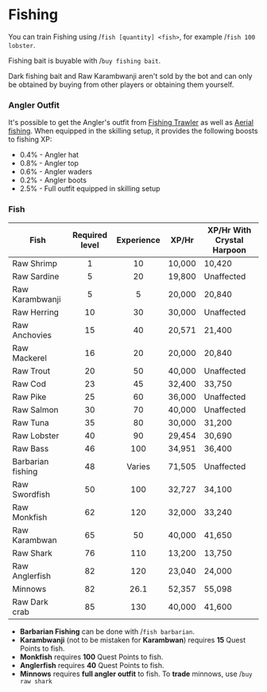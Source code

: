 # Fishing

You can train Fishing using /`fish [quantity] <fish>`, for example /`fish 100 lobster`.

Fishing bait is buyable with /`buy fishing bait`.

Dark fishing bait and Raw Karambwanji aren't sold by the bot and can only be obtained by buying from other players or obtaining them yourself.

### Angler Outfit

It's possible to get the Angler's outfit from [Fishing Trawler](fishing-trawler.md) as well as [Aerial fishing](https://wiki.oldschool.gg/skills/fishing/aerial-fishing). When equipped in the skilling setup, it provides the following boosts to fishing XP:

* 0.4% - Angler hat
* 0.8% - Angler top
* 0.6% - Angler waders
* 0.2% - Angler boots
* 2.5% - Full outfit equipped in skilling setup

### Fish

| **Fish**          | **Required level** | **Experience** | **XP/Hr** | **XP/Hr With Crystal Harpoon** |
| ----------------- | :----------------: | :------------: | :-------: | ------------------------------ |
| Raw Shrimp        |          1         |       10       |   10,000  | 10,420                         |
| Raw Sardine       |          5         |       20       |   19,800  | Unaffected                     |
| Raw Karambwanji   |          5         |        5       |   20,000  | 20,840                         |
| Raw Herring       |         10         |       30       |   30,000  | Unaffected                     |
| Raw Anchovies     |         15         |       40       |   20,571  | 21,400                         |
| Raw Mackerel      |         16         |       20       |   20,000  | 20,840                         |
| Raw Trout         |         20         |       50       |   40,000  | Unaffected                     |
| Raw Cod           |         23         |       45       |   32,400  | 33,750                         |
| Raw Pike          |         25         |       60       |   36,000  | Unaffected                     |
| Raw Salmon        |         30         |       70       |   40,000  | Unaffected                     |
| Raw Tuna          |         35         |       80       |   30,000  | 31,200                         |
| Raw Lobster       |         40         |       90       |   29,454  | 30,690                         |
| Raw Bass          |         46         |       100      |   34,951  | 36,400                         |
| Barbarian fishing |         48         |     Varies     |   71,505  | Unaffected                     |
| Raw Swordfish     |         50         |       100      |   32,727  | 34,100                         |
| Raw Monkfish      |         62         |       120      |   32,000  | 33,240                         |
| Raw Karambwan     |         65         |       50       |   40,000  | 41,650                         |
| Raw Shark         |         76         |       110      |   13,200  | 13,750                         |
| Raw Anglerfish    |         82         |       120      |   23,040  | 24,000                         |
| Minnows           |         82         |      26.1      |   52,357  | 55,098                         |
| Raw Dark crab     |         85         |       130      |   40,000  | 41,600                         |

* **Barbarian Fishing** can be done with /`fish barbarian`.
* **Karambwanji** (not to be mistaken for **Karambwan**) requires **15** Quest Points to fish.
* **Monkfish** requires **100** Quest Points to fish.
* **Anglerfish** requires **40** Quest Points to fish.
* **Minnows** requires **full angler outfit** to fish. To **trade** minnows, use /`buy raw shark`
